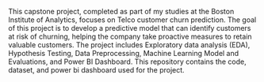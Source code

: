 This capstone project, completed as part of my studies at the Boston Institute of Analytics, focuses on Telco customer churn prediction. 
The goal of this project is to develop a predictive model that can identify customers at risk of churning, helping the company take proactive measures to retain valuable customers. 
The project includes Exploratory data analysis (EDA), Hypothesis Testing, Data Preprocessing, Machine Learning Model and Evaluations, and Power BI Dashboard.
This repository contains the code, dataset, and power bi dashboard used for the project.
